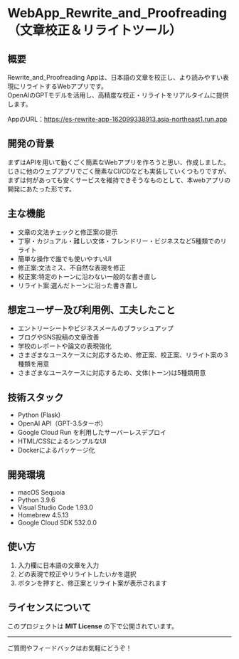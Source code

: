 # WebApp_Rewrite_and_Proofreading（文章校正＆リライトツール）

## 概要

Rewrite_and_Proofreading Appは、日本語の文章を校正し、より読みやすい表現にリライトするWebアプリです。  
OpenAIのGPTモデルを活用し、高精度な校正・リライトをリアルタイムに提供します。

AppのURL：https://es-rewrite-app-162099338913.asia-northeast1.run.app

## 開発の背景

まずはAPIを用いて動くごく簡素なWebアプリを作ろうと思い、作成しました。
じきに他のウェブアプリでごく簡素なCI/CDなども実装していくつもりですが、まずは何があっても安くサービスを維持できそうなものとして、本webアプリの開発にあたった形です。

## 主な機能

- 文章の文法チェックと修正案の提示  
- 丁寧・カジュアル・難しい文体・フレンドリー・ビジネスなど5種類でのリライト   
- 簡単な操作で誰でも使いやすいUI
- 修正案:文法ミス、不自然な表現を修正
- 校正案:特定のトーンに沿わない一般的な書き直し
- リライト案:選んだトーンに沿った書き直し

## 想定ユーザー及び利用例、工夫したこと

- エントリーシートやビジネスメールのブラッシュアップ  
- ブログやSNS投稿の文章改善  
- 学校のレポートや論文の表現強化  
- さまざまなユースケースに対応するため、修正案、校正案、リライト案の３種類を用意
- さまざまなユースケースに対応するため、文体(トーン)は5種類用意

## 技術スタック

- Python (Flask)  
- OpenAI API（GPT-3.5ターボ）  
- Google Cloud Run を利用したサーバーレスデプロイ  
- HTML/CSSによるシンプルなUI
- Dockerによるパッケージ化

## 開発環境

- macOS Sequoia  
- Python 3.9.6  
- Visual Studio Code 1.93.0  
- Homebrew 4.5.13  
- Google Cloud SDK 532.0.0  


## 使い方

1. 入力欄に日本語の文章を入力  
2. どの表現で校正やリライトしたいかを選択  
3. ボタンを押すと、修正案とリライト案が表示されます  


## ライセンスについて

このプロジェクトは **MIT License** の下で公開されています。

---

ご質問やフィードバックはお気軽にどうぞ！
